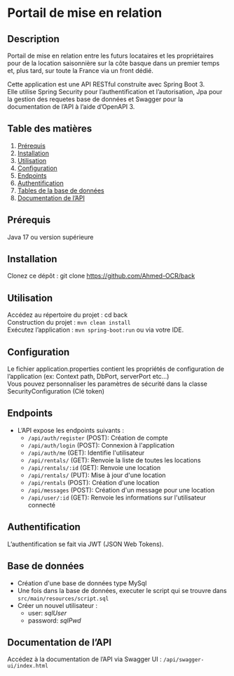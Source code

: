 # Portail de mise en relation

## Description
Portail de mise en relation entre les futurs locataires et les propriétaires pour de la location saisonnière sur la côte basque dans un premier temps et, plus tard, sur toute la France via un front dédié.

Cette application est une API RESTful construite avec Spring Boot 3. \
Elle utilise Spring Security pour l’authentification et l’autorisation, Jpa pour la gestion des requetes base de données et Swagger pour la documentation de l’API à l’aide d’OpenAPI 3.

## Table des matières
1. [Prérequis](#prérequis)
2. [Installation](#installation)
3. [Utilisation](#utilisation)
4. [Configuration](#configuration)
5. [Endpoints](#endpoints)
6. [Authentification](#authentification)
7. [Tables de la base de données](#base-de-données)
8. [Documentation de l’API](#documentation-de-lapi)

## Prérequis
Java 17 ou version supérieure

## Installation
Clonez ce dépôt : git clone https://github.com/Ahmed-OCR/back

## Utilisation
Accédez au répertoire du projet : cd back \
Construction du projet : `mvn clean install` \
Exécutez l’application : `mvn spring-boot:run` ou via votre IDE.

## Configuration
Le fichier application.properties contient les propriétés de configuration de l’application (ex: Context path, DbPort, serverPort etc...) \
Vous pouvez personnaliser les paramètres de sécurité dans la classe SecurityConfiguration (Clé token)

## Endpoints
- L’API expose les endpoints suivants :
  - `/api/auth/register` (POST): Création de compte
  - `/api/auth/login` (POST): Connexion à l'application
  - `/api/auth/me` (GET): Identifie l'utilisateur
  - `/api/rentals/` (GET): Renvoie la liste de toutes les locations
  - `/api/rentals/:id` (GET): Renvoie une location
  - `/api/rentals/` (PUT): Mise à jour d'une location
  - `/api/rentals` (POST): Création d'une location
  - `/api/messages` (POST): Création d'un message pour une location
  - `/api/user/:id` (GET): Renvoie les informations sur l'utilisateur connecté

## Authentification
L’authentification se fait via JWT (JSON Web Tokens).

## Base de données
- Création d'une base de données type MySql
- Une fois dans la base de données, executer le script qui se trouvre dans `src/main/resources/script.sql`
- Créer un nouvel utilisateur :
  - user: *sqlUser*
  - password: *sqlPwd* 

## Documentation de l’API
Accédez à la documentation de l’API via Swagger UI : `/api/swagger-ui/index.html`